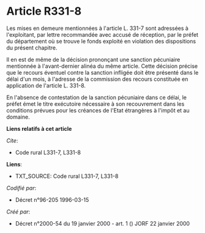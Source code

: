 # Article R331-8

Les mises en demeure mentionnées à l'article L. 331-7 sont adressées à l'exploitant, par lettre recommandée avec accusé de
réception, par le préfet du département où se trouve le fonds exploité en violation des dispositions du présent chapitre.

Il en est de même de la décision prononçant une sanction pécuniaire mentionnée à l'avant-dernier alinéa du même article.
Cette décision précise que le recours éventuel contre la sanction infligée doit être présenté dans le délai d'un mois, à
l'adresse de la commission des recours constituée en application de l'article L. 331-8.

En l'absence de contestation de la sanction pécuniaire dans ce délai, le préfet émet le titre exécutoire nécessaire à son
recouvrement dans les conditions prévues pour les créances de l'Etat étrangères à l'impôt et au domaine.

**Liens relatifs à cet article**

_Cite_:

  - Code rural L331-7, L331-8

**Liens**:

  - TXT_SOURCE: Code rural L331-7, L331-8

_Codifié par_:

  - Décret n°96-205 1996-03-15

_Créé par_:

  - Décret n°2000-54 du 19 janvier 2000 - art. 1 () JORF 22 janvier 2000
